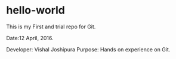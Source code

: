 # hello-world
This is my First and trial repo for Git.

Date:12 April, 2016.

Developer: Vishal Joshipura
Purpose: Hands on experience on Git.


